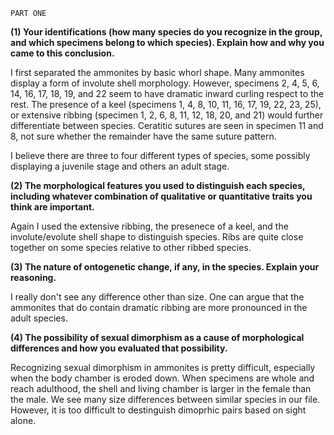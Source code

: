 
`PART ONE`

**(1) Your identifications (how many species do you recognize in the group, and which specimens belong to which species). Explain how and why you came to this conclusion.**

I first separated the ammonites by basic whorl shape. Many ammonites display a form of involute shell morphology. However, specimens 2, 4, 5, 6, 14, 16, 17, 18, 19, and 22 seem to have dramatic inward curling respect to the rest. The presence of a keel (specimens 1, 4, 8, 10, 11, 16, 17, 19, 22, 23, 25), or extensive ribbing (specimen 1, 2, 6, 8, 11, 12, 18, 20, and 21) would further differentiate between species. Ceratitic sutures are seen in specimen 11 and 8, not sure whether the remainder have the same suture pattern.

I believe there are three to four different types of species, some possibly displaying a juvenile stage and others an adult stage. 

**(2) The morphological features you used to distinguish each species, including whatever combination of qualitative or quantitative traits you think are important.**

Again I used the extensive ribbing, the presenece of a keel, and the involute/evolute shell shape to distinguish species. Ribs are quite close together on some species relative to other ribbed species. 

**(3) The nature of ontogenetic change, if any, in the species. Explain your reasoning.**

I really don't see any difference other than size. One can argue that the ammonites that do contain dramatic ribbing are more pronounced in the adult species.

**(4) The possibility of sexual dimorphism as a cause of morphological differences and how you evaluated that possibility.**

Recognizing sexual dimorphism in ammonites is pretty difficult, especially when the body chamber is eroded down. When specimens are whole and reach adulthood, the shell and living chamber is larger in the female than the male. We see many size differences between similar species in our file. However, it is too difficult to destinguish dimoprhic pairs based on sight alone. 

